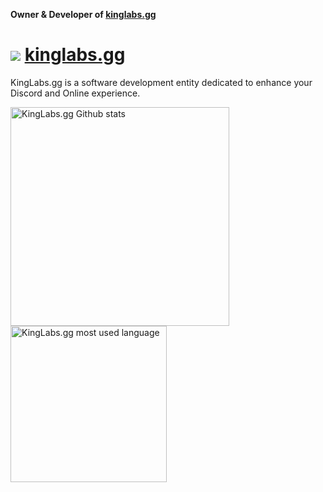 **Owner & Developer of [kinglabs.gg](https://kinglabs.gg)**

# ![](https://cdn.discordapp.com/attachments/970803532443836468/1102682326753890314/KingLabsLogo40x40.png)  [**kinglabs.gg**](https://kinglabs.gg)
KingLabs.gg is a software development entity dedicated to enhance your Discord and Online experience.

<img width="350em" align="center" alt="KingLabs.gg Github stats" src="https://github-readme-stats.vercel.app/api?username=KingLabs-x&show_icons=true&count_private=false&theme=radical" />
<img width="250em" src="https://github-readme-stats.vercel.app/api/top-langs?username=KingLabs-x&show_icons=true&locale=en&layout=compact&theme=radical" alt="KingLabs.gg most used language" />
